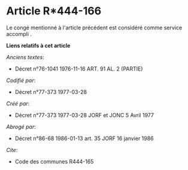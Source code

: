# Article R*444-166

Le congé mentionné à l'article précédent est considéré comme service accompli .

**Liens relatifs à cet article**

_Anciens textes_:

  - Décret n°76-1041 1976-11-16 ART. 91 AL. 2 (PARTIE)

_Codifié par_:

  - Décret n°77-373 1977-03-28

_Créé par_:

  - Décret n°77-373 1977-03-28 JORF et JONC 5 Avril 1977

_Abrogé par_:

  - Décret n°86-68 1986-01-13 art. 35 JORF 16 janvier 1986

_Cite_:

  - Code des communes R444-165
